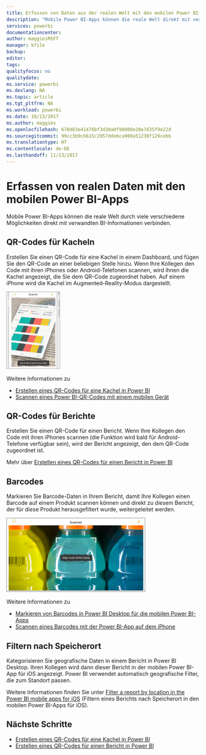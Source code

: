 ```yaml
---
title: Erfassen von Daten aus der realen Welt mit den mobilen Power BI-Apps
description: "Mobile Power BI-Apps können die reale Welt direkt mit verwandten BI-Informationen verbinden – es ist keine Suche erforderlich."
services: powerbi
documentationcenter: 
author: maggiesMSFT
manager: kfile
backup: 
editor: 
tags: 
qualityfocus: no
qualitydate: 
ms.service: powerbi
ms.devlang: NA
ms.topic: article
ms.tgt_pltfrm: NA
ms.workload: powerbi
ms.date: 10/13/2017
ms.author: maggies
ms.openlocfilehash: 670d83e41476bf3d38a0f98908e20e7d35f9e22d
ms.sourcegitcommit: 99cc3b9cb615c2957dde6ca908a51238f129cebb
ms.translationtype: HT
ms.contentlocale: de-DE
ms.lasthandoff: 11/13/2017
---
```

# <a name="get-data-from-the-real-world-with-the-power-bi-mobile-apps"></a>Erfassen von realen Daten mit den mobilen Power BI-Apps
Mobile Power BI-Apps können die reale Welt durch viele verschiedene Möglichkeiten direkt mit verwandten BI-Informationen verbinden. 

## <a name="qr-codes-for-tiles"></a>QR-Codes für Kacheln
Erstellen Sie einen QR-Code für eine Kachel in einem Dashboard, und fügen Sie den QR-Code an einer beliebigen Stelle hinzu. Wenn Ihre Kollegen den Code mit ihren iPhones oder Android-Telefonen scannen, wird ihnen die Kachel angezeigt, die Sie dem QR-Code zugeordnet haben. Auf einem iPhone wird die Kachel im Augmented-Reality-Modus dargestellt.

![QR-Code](media/mobile-apps-data-in-real-world-context/power-bi-ios-qr-ar-scanner-small.png)

Weitere Informationen zu

* [Erstellen eines QR-Codes für eine Kachel in Power BI](service-create-qr-code-for-tile.md)
* [Scannen eines Power BI-QR-Codes mit einem mobilen Gerät](mobile-apps-qr-code.md)

## <a name="qr-codes-for-reports"></a>QR-Codes für Berichte
Erstellen Sie einen QR-Code für einen Bericht.  Wenn Ihre Kollegen den Code mit ihren iPhones scannen (die Funktion wird bald für Android-Telefone verfügbar sein), wird der Bericht angezeigt, den dem QR-Code zugeordnet ist. 

Mehr über [Erstellen eines QR-Codes für einen Bericht in Power BI](service-create-qr-code-for-report.md)

## <a name="barcodes"></a>Barcodes
Markieren Sie Barcode-Daten in Ihrem Bericht, damit Ihre Kollegen einen Barcode auf einem Produkt scannen können und direkt zu diesem Bericht, der für diese Produkt herausgefiltert wurde, weitergeleitet werden.

![Barcode](media/mobile-apps-data-in-real-world-context/power-bi-barcode-scanner.png)

Weitere Informationen zu

* [Markieren von Barcodes in Power BI Desktop für die mobilen Power BI-Apps](desktop-mobile-barcodes.md)
* [Scannen eines Barcodes mit der Power BI-App auf dem iPhone](mobile-apps-scan-barcode-iphone.md)

## <a name="filter-by-location"></a>Filtern nach Speicherort
Kategorisieren Sie geografische Daten in einem Bericht in Power BI Desktop. Ihren Kollegen wird dann dieser Bericht in der mobilen Power BI-App für iOS angezeigt. Power BI verwendet automatisch geografische Filter, die zum Standort passen.

Weitere Informationen finden Sie unter [Filter a report by location in the Power BI mobile apps for iOS](mobile-apps-geographic-filtering.md) (Filtern eines Berichts nach Speicherort in den mobilen Power BI-Apps für iOS).

## <a name="next-steps"></a>Nächste Schritte
* [Erstellen eines QR-Codes für eine Kachel in Power BI](service-create-qr-code-for-tile.md)
* [Erstellen eines QR-Codes für einen Bericht in Power BI](service-create-qr-code-for-report.md)

